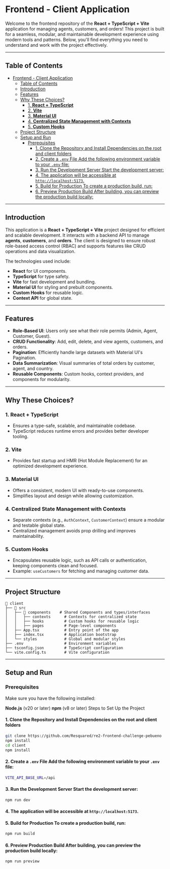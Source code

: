 # Frontend - Client Application

Welcome to the frontend repository of the **React + TypeScript + Vite** application for managing agents, customers, and orders! This project is built for a seamless, modular, and maintainable development experience using modern tools and patterns. Below, you'll find everything you need to understand and work with the project effectively.

---

## Table of Contents

- [Frontend - Client Application](#frontend---client-application)
  - [Table of Contents](#table-of-contents)
  - [Introduction](#introduction)
  - [Features](#features)
  - [Why These Choices?](#why-these-choices)
    - [1. **React + TypeScript**](#1-react--typescript)
    - [2. **Vite**](#2-vite)
    - [3. **Material UI**](#3-material-ui)
    - [4. **Centralized State Management with Contexts**](#4-centralized-state-management-with-contexts)
    - [5. **Custom Hooks**](#5-custom-hooks)
  - [Project Structure](#project-structure)
  - [Setup and Run](#setup-and-run)
    - [Prerequisites](#prerequisites)
      - [1. Clone the Repository and Install Dependencies on the root and client folders](#1-clone-the-repository-and-install-dependencies-on-the-root-and-client-folders)
      - [2. Create a `.env` File Add the following environment variable to your `.env` file:](#2-create-a-env-file-add-the-following-environment-variable-to-your-env-file)
      - [3. Run the Development Server Start the development server:](#3-run-the-development-server-start-the-development-server)
      - [4. The application will be accessible at `http://localhost:5173`.](#4-the-application-will-be-accessible-at-httplocalhost5173)
      - [5. Build for Production To create a production build, run:](#5-build-for-production-to-create-a-production-build-run)
      - [6. Preview Production Build After building, you can preview the production build locally:](#6-preview-production-build-after-building-you-can-preview-the-production-build-locally)

---

## Introduction

This application is a **React + TypeScript + Vite** project designed for efficient and scalable development. It interacts with a backend API to manage **agents**, **customers**, and **orders**. The client is designed to ensure robust role-based access control (RBAC) and supports features like CRUD operations and data visualization.

The technologies used include:
- **React** for UI components.
- **TypeScript** for type safety.
- **Vite** for fast development and bundling.
- **Material UI** for styling and prebuilt components.
- **Custom Hooks** for reusable logic.
- **Context API** for global state.

---

## Features

- **Role-Based UI**: Users only see what their role permits (Admin, Agent, Customer, Guest).
- **CRUD Functionality**: Add, edit, delete, and view agents, customers, and orders.
- **Pagination**: Efficiently handle large datasets with Material UI's Pagination.
- **Data Summarization**: Visual summaries of total orders by customer, agent, and country.
- **Reusable Components**: Custom hooks, context providers, and components for modularity.

---

## Why These Choices?

### 1. **React + TypeScript**
   - Ensures a type-safe, scalable, and maintainable codebase.
   - TypeScript reduces runtime errors and provides better developer tooling.

### 2. **Vite**
   - Provides fast startup and HMR (Hot Module Replacement) for an optimized development experience.

### 3. **Material UI**
   - Offers a consistent, modern UI with ready-to-use components.
   - Simplifies layout and design while allowing customization.

### 4. **Centralized State Management with Contexts**
   - Separate contexts (e.g., `AuthContext`, `CustomerContext`) ensure a modular and testable global state.
   - Centralized management avoids prop drilling and improves maintainability.

### 5. **Custom Hooks**
   - Encapsulates reusable logic, such as API calls or authentication, keeping components clean and focused.
   - Example: `useCustomers` for fetching and managing customer data.

---

## Project Structure

```plaintext
📂 client
├── 📂 src
│   ├── 📂 components    # Shared Components and types/interfaces     
│   │   ├── contexts      # Contexts for centralized state
│   │   ├── hooks         # Custom hooks for reusable logic
│   │   ├── pages         # Page-level components
│   ├── App.tsx           # Entry point of the app
│   ├── index.tsx         # Application bootstrap
│   └── styles            # Global and modular styles
├── .env                  # Environment variables
├── tsconfig.json         # TypeScript configuration
└── vite.config.ts        # Vite configuration
```
---

## Setup and Run
### Prerequisites
Make sure you have the following installed:

**Node.js** (v20 or later)
**npm** (v8 or later)
Steps to Set Up the Project


#### 1. Clone the Repository and Install Dependencies on the root and client folders
```bash
git clone https://github.com/Resquared/re2-frontend-challenge-pebueno
npm install
cd client
npm install
```
#### 2. Create a `.env` File Add the following environment variable to your `.env` file:
```bash
VITE_API_BASE_URL=/api
```
#### 3. Run the Development Server Start the development server:
```bash
npm run dev
```
#### 4. The application will be accessible at `http://localhost:5173`.

#### 5. Build for Production To create a production build, run:
```bash
npm run build
```

#### 6. Preview Production Build After building, you can preview the production build locally:
```bash
npm run preview
```